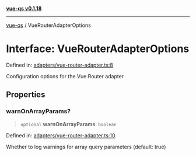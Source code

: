 [**vue-qs v0.1.18**](../README.md)

***

[vue-qs](../README.md) / VueRouterAdapterOptions

# Interface: VueRouterAdapterOptions

Defined in: [adapters/vue-router-adapter.ts:8](https://github.com/iamsomraj/vue-qs/blob/bdb41c8152865a4fb600c24be642289b5d115cbf/src/adapters/vue-router-adapter.ts#L8)

Configuration options for the Vue Router adapter

## Properties

### warnOnArrayParams?

> `optional` **warnOnArrayParams**: `boolean`

Defined in: [adapters/vue-router-adapter.ts:10](https://github.com/iamsomraj/vue-qs/blob/bdb41c8152865a4fb600c24be642289b5d115cbf/src/adapters/vue-router-adapter.ts#L10)

Whether to log warnings for array query parameters (default: true)

